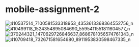 # mobile-assignment-2
![410537514_7100581533318953_4353613368364552756_n](https://github.com/JESAN222/mobile-assignment-2/assets/106534725/204cdca4-e3a4-498e-a9fb-5e42d8b88e70)
![410499118_1524354895084690_5595411551811604577_n](https://github.com/JESAN222/mobile-assignment-2/assets/106534725/8e4e94ac-cae6-41ab-a79f-74eaf69186ff)
![370244321_1470629726846637_8686781056574761343_n](https://github.com/JESAN222/mobile-assignment-2/assets/106534725/3bc45a10-9655-46d0-9503-e84f1116e46c)
![410709418_732671581654680_8911953830598467335_n](https://github.com/JESAN222/mobile-assignment-2/assets/106534725/6b706ebc-b2e3-4c19-a6cb-93f903a2a2ce)
